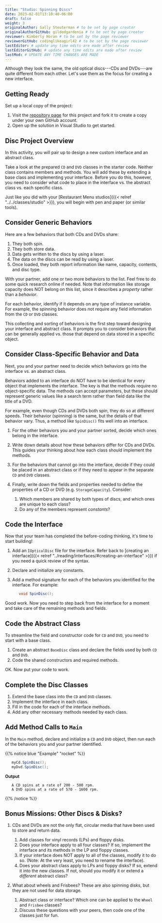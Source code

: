 ```yaml
---
title: "Studio: Spinning Discs"
date: 2023-02-01T13:10:40-06:00
draft: false
weight: 3
originalAuthor: Sally Steuterman # to be set by page creator
originalAuthorGitHub: gildedgardenia # to be set by page creator
reviewer: Kimberly Horan # to be set by the page reviewer
reviewerGitHub: codinglikeagirl42 # to be set by the page reviewer
lastEditor: # update any time edits are made after review
lastEditorGitHub: # update any time edits are made after review
lastMod: # UPDATE ANY TIME CHANGES ARE MADE
---
```


Although they look the same, the old optical discs---CDs and DVDs---are quite
different from each other. Let's use them as the focus for creating a new
interface.

## Getting Ready

Set up a local copy of the project:

1. Visit the [repository page](https://github.com/LaunchCodeEducation/SpinningDiscs-Studio) for this project and fork it to create a copy under your own GitHub account.
1. Open up the solution in Visual Studio to get started.

## Disc Project Overview

In this activity, you will pair up to design a new custom interface and an abstract class.

Take a look at the prepared `CD` and `DVD` classes in the starter
code. Neither class contains members and methods. You will add these by
extending a base class and implementing your interface. Before you do this,
however, you need to consider what code to place in the interface vs. the
abstract class vs. each specific class.

Just like you did with your [Restaurant Menu studios]({{< relref "../../classes/studio" >}}), you will begin with pen
and paper (or similar tools).

## Consider Generic Behaviors

Here are a few behaviors that both CDs and DVDs share:

1. They both spin.
1. They both store data.
1. Data gets written to the discs by using a laser.
1. The data on the discs can be read by using a laser.
1. Once loaded, they both report information like name, capacity, contents, and
   disc type.

With your partner, add one or two more behaviors to the list. Feel free to
do some quick research online if needed. Note that information like storage
capacity does NOT belong on this list, since it describes a *property* rather than a *behavior*.

For each behavior, identify if it depends on any type of instance variable.
For example, the spinning behavior does not require any field information
from the `CD` or `DVD` classes.

This collecting and sorting of behaviors is the first step toward designing
your interface and abstract class. It prompts you to consider behaviors that
can be generally applied vs. those that depend on data stored in a specific
object.

## Consider Class-Specific Behavior and Data

Next, you and your partner need to decide which behaviors go into the
interface vs. an abstract class.

Behaviors added to an interface do NOT have to be identical for every object
that implements the interface. The key is that the methods require no
object-specific data. The methods can accept parameters, but these should
represent generic values like a search term rather than field data
like the title of a DVD.

For example, even though CDs and DVDs both spin, they do so at different
speeds. Their behavior (spinning) is the same, but the details of that
behavior vary. Thus, a method like `SpinDisc()` fits well into an interface.

1. For the other behaviors you and your partner sorted, decide which ones
   belong in the interface.
1. Write down details about how these behaviors differ for CDs and DVDs. This
   guides your thinking about how each class should implement the methods.
1. For the behaviors that cannot go into the interface, decide if they could be
   placed in an abstract class or if they need to appear in the separate `CD`
   and `DVD` classes.
1. Finally, write down the fields and properties needed to define the properties of a CD or
   DVD (e.g. `StorageCapacity`). Consider:

   1. Which members are shared by both types of discs, and which ones are
      unique to each class?
   1. Do any of the members represent *constants*?

## Code the Interface

Now that your team has completed the before-coding thinking, it's time to
start building!

1. Add an `IOpticalDisc` file for the interface. Refer back to
   [creating an interface]({{< relref "../reading/interfaces/#creating-an-interface" >}}) if you need a quick
   review of the syntax.
1. Declare and initialize any constants.
1. Add a method signature for each of the behaviors you identified for the
   interface. For example:

   ```csharp
      void SpinDisc();
   ```

Good work. Now you need to step back from the interface for a moment and take
care of the remaining methods and fields.

## Code the Abstract Class

To streamline the field and constructor code for `CD` and `DVD`, you
need to start with a base class.

1. Create an abstract `BaseDisc` class and declare the fields used by both
   `CD` and `DVD`.
1. Code the shared constructors and required methods.

OK. Now put your code to work.

## Complete the Disc Classes

1. Extend the base class into the `CD` and `DVD` classes.
1. Implement the interface in each class.
1. Fill in the code for each of the interface methods.
1. Add any other necessary methods needed by each class.

## Add Method Calls to `Main`

In the `Main` method, declare and initialize a `CD` and `DVD` object,
then run each of the behaviors you and your partner identified.

{{% notice blue "Example" "rocket" %}}

   ```csharp {linenos = table}
      myCd.SpinDisc();
      myDvd.SpinDisc();
   ```

   **Output**

   ```console
      A CD spins at a rate of 200 - 500 rpm.
      A DVD spins at a rate of 570 - 1600 rpm.
   ```

{{% /notice %}}

## Bonus Missions: Other Discs & Disks?

1. CDs and DVDs are not the only flat, circular media that have been used to
   store and return data.

   1. Add classes for vinyl records (LPs) and floppy disks.
   1. Does your interface apply to all four classes? If so, implement the
      interface and its methods in the LP and floppy classes.
   1. If your interface does NOT apply to all of the classes, modify it to do so.
      (Note: At the very least, you need to rename the interface).
   1. Does your abstract class apply to LPs and floppy disks? If so, extend it
      into the new classes. If not, should you modify it or extend a
      *different* abstract class?

1. What about wheels and Frisbees? These are also spinning disks, but they are
   not used for data storage.

   1. Abstract class or interface? Which one can be applied to the `Wheel`
      and `Frisbee` classes?
   1. Discuss these questions with your peers, then code one of the classes
      just for fun.